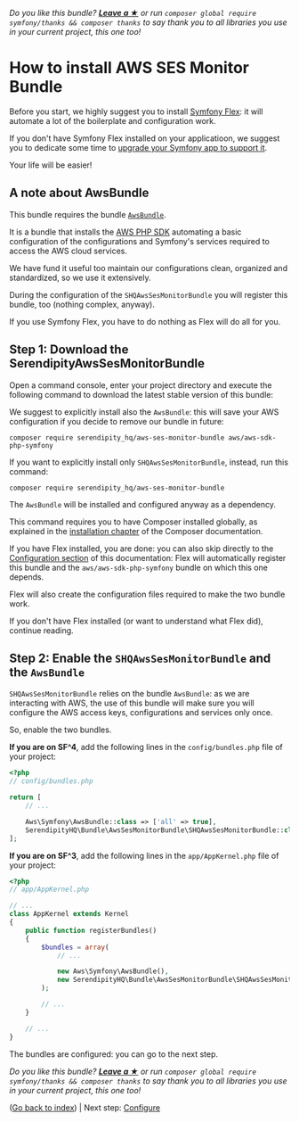 *Do you like this bundle? [**Leave a &#9733;**](#js-repo-pjax-container) or run `composer global require symfony/thanks && composer thanks` to say thank you to all libraries you use in your current project, this one too!*

How to install AWS SES Monitor Bundle
=====================================

Before you start, we highly suggest you to install
[Symfony Flex](https://symfony.com/doc/current/setup/flex.html): it will automate a lot
of the boilerplate and configuration work.

If you don't have Symfony Flex installed on your applicatioon, we suggest you to dedicate
some time to [upgrade your Symfony app to support it](https://symfony.com/doc/current/setup/flex.html#upgrading-existing-applications-to-flex).

Your life will be easier! 

A note about AwsBundle
----------------------

This bundle requires the bundle [`AwsBundle`](https://github.com/aws/aws-sdk-php-symfony).

It is a bundle that installs the [AWS PHP SDK](https://github.com/aws/aws-sdk-php) automating a basic configuration of
the configurations and Symfony's services required to access the AWS cloud services.

We have fund it useful too maintain our configurations clean, organized and standardized, so we use it extensively.

During the configuration of the `SHQAwsSesMonitorBundle` you will register this bundle, too (nothing complex, anyway).

If you use Symfony Flex, you have to do nothing as Flex will do all for you.

Step 1: Download the SerendipityAwsSesMonitorBundle
---------------------------------------------------

Open a command console, enter your project directory and execute the
following command to download the latest stable version of this bundle:

We suggest to explicitly install also the `AwsBundle`: this will save your AWS configuration if you decide to remove our bundle in future:

```console
composer require serendipity_hq/aws-ses-monitor-bundle aws/aws-sdk-php-symfony
```

If you want to explicitly install only `SHQAwsSesMonitorBundle`, instead, run this command:

```console
composer require serendipity_hq/aws-ses-monitor-bundle
```

The `AwsBundle` will be installed and configured anyway as a dependency.

This command requires you to have Composer installed globally, as explained
in the [installation chapter](https://getcomposer.org/doc/00-intro.md)
of the Composer documentation.

If you have Flex installed, you are done: you can also skip directly to the [Configuration section](Configuration.md)
of this documentation: Flex will automatically register this bundle and the
`aws/aws-sdk-php-symfony` bundle on which this one depends.

Flex will also create the configuration files required to make the two bundle work.

If you don't have Flex installed (or want to understand what Flex did), continue reading. 

Step 2: Enable the `SHQAwsSesMonitorBundle` and the `AwsBundle`
-------------------------------------------------------------------------

`SHQAwsSesMonitorBundle` relies on the bundle `AwsBundle`: as we are interacting with AWS,
the use of this bundle will make sure you will configure the AWS access keys, configurations and services
only once.

So, enable the two bundles.
 
**If you are on SF^4**, add the following lines in the `config/bundles.php` file of your project:

```php
<?php
// config/bundles.php

return [
    // ...

    Aws\Symfony\AwsBundle::class => ['all' => true],
    SerendipityHQ\Bundle\AwsSesMonitorBundle\SHQAwsSesMonitorBundle::class => ['all' => true],
];
```

**If you are on SF^3**, add the following lines in the `app/AppKernel.php` file of your project:

```php
<?php
// app/AppKernel.php

// ...
class AppKernel extends Kernel
{
    public function registerBundles()
    {
        $bundles = array(
            // ...

            new Aws\Symfony\AwsBundle(),
            new SerendipityHQ\Bundle\AwsSesMonitorBundle\SHQAwsSesMonitorBundle(),
        );

        // ...
    }

    // ...
}
```

The bundles are configured: you can go to the next step.

*Do you like this bundle? [**Leave a &#9733;**](#js-repo-pjax-container) or run `composer global require symfony/thanks && composer thanks` to say thank you to all libraries you use in your current project, this one too!*

([Go back to index](Index.md)) | Next step: [Configure](Configuration.md)
